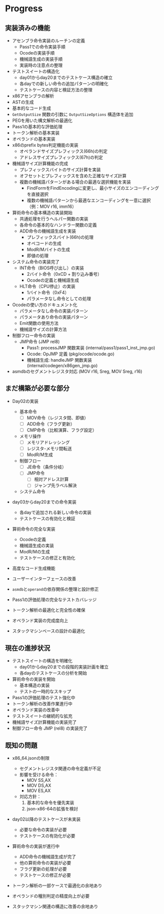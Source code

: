 # Progress

## 実装済みの機能
- アセンブラ命令実装のルーチンの定義
  - Pass1での命令実装手順
  - Ocodeの実装手順
  - 機械語生成の実装手順
  - 実装時の注意点の整理
- テストスイートの構造化
  - day01からday20までのテストケース構造の確立
  - 各dayでの新しい命令の追加パターンの明確化
  - テストケースの内容と検証方法の整理
- x86アセンブラの解析
- ASTの生成
- 基本的なコード生成
- `GetOutputSize` 関数の引数に `OutputSizeOptions` 構造体を追加
- PEGを用いた構文解析の最適化
- Pass1の基本的な評価処理
- トークン解析の基本実装
- オペランドの基本実装
- x86のprefix bytes判定機能の実装
  - オペランドサイズプレフィックス(66h)の判定
  - アドレスサイズプレフィックス(67h)の判定
- 機械語サイズ計算機能の完成
  - プレフィックスバイトのサイズ計算を実装
  - オフセットとプレフィックスを含めた正確なサイズ計算
  - 複数の機械語パターンがある場合の最適な選択機能を実装
    - FindFormをFindEncodingに変更し、最小サイズのエンコーディングを直接選択
    - 複数の機械語パターンから最適なエンコーディングを一意に選択（例：MOV r16, imm16）
- 算術命令の基本構造の実装開始
  - 共通処理を行うヘルパー関数の実装
  - 各命令の基本的なハンドラー関数の定義
  - ADD命令の機械語生成を実装
    - プレフィックスバイト(66h)の処理
    - オペコードの生成
    - ModR/Mバイトの生成
    - 即値の処理
- システム命令の実装完了
  - INT命令（BIOS呼び出し）の実装
    - 2バイト命令（0xCD + 割り込み番号）
    - Ocodeの定義と機械語生成
  - HLT命令（CPU停止）の実装
    - 1バイト命令（0xF4）
    - パラメータなし命令としての処理
- Ocodeの使い方のドキュメント化
  - パラメータなし命令の実装パターン
  - パラメータあり命令の実装パターン
  - Emit関数の使用方法
  - 機械語サイズの計算方法
- 制御フロー命令の実装
  - JMP命令 (JMP rel8)
    - Pass1: processJMP 関数実装 (internal/pass1/pass1_inst_jmp.go)
    - Ocode: OpJMP 定義 (pkg/ocode/ocode.go)
    - 機械語生成: handleJMP 関数実装 (internal/codegen/x86gen_jmp.go)
- asmdbのセグメントレジスタ対応 (MOV r16, Sreg, MOV Sreg, r16)

## まだ構築が必要な部分
- Day02の実装
  - 基本命令
    - [ ] MOV命令（レジスタ間、即値）
    - [ ] ADD命令（フラグ更新）
    - [ ] CMP命令（比較演算、フラグ設定）
  - メモリ操作
    - [ ] メモリアドレッシング
    - [ ] レジスタ-メモリ間転送
    - [ ] ModR/M生成
  - 制御フロー
    - [ ] JE命令（条件分岐）
    - [ ] JMP命令
      - [ ] 相対アドレス計算
      - [ ] ジャンプ先ラベル解決
  - システム命令

- day03からday20までの命令実装
  - 各dayで追加される新しい命令の実装
  - テストケースの有効化と検証
- 算術命令の完全な実装
  - Ocodeの定義
  - 機械語生成の実装
  - ModR/Mの生成
  - テストケースの修正と有効化
- 高度なコード生成機能
- ユーザーインターフェースの改善
- `asmdb`と`operand`の依存関係の整理と設計修正
- Pass1の評価処理の完全なテストカバレッジ
- トークン解析の最適化と完全性の確保
- オペランド実装の完成度向上
- スタックマシンベースの設計の最適化

## 現在の進捗状況
- テストスイートの構造を明確化
  - day01からday20までの段階的実装計画を確立
  - 各dayのテストケースの分析を開始
- 算術命令の実装を開始
  - 基本構造の実装
  - テストの一時的なスキップ
- Pass1の評価処理のテスト強化中
- トークン解析の改善作業進行中
- オペランド実装の改善中
- テストスイートの継続的な拡充
- 機械語サイズ計算機能の実装完了
- 制御フロー命令 JMP (rel8) の実装完了

## 既知の問題
- x86_64.jsonの制限
  - セグメントレジスタ関連の命令定義が不足
  - 影響を受ける命令：
    - MOV SS,AX
    - MOV DS,AX
    - MOV ES,AX
  - 対応方針：
    1. 基本的な命令を優先実装
    2. json-x86-64の拡張を検討

- day02以降のテストケースが未実装
  - 必要な命令の実装が必要
  - テストケースの有効化が必要
- 算術命令の実装が進行中
  - ADD命令の機械語生成が完了
  - 他の算術命令の実装が必要
  - フラグ更新の処理が必要
  - テストケースの修正が必要
- トークン解析の一部ケースで最適化の余地あり
- オペランドの種別判定の精度向上が必要
- スタックマシン関連の構造に改善の余地あり
